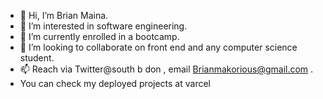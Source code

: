 - 👋 Hi, I’m Brian Maina.
- 👀 I’m interested in software engineering.
- 🌱 I’m currently enrolled in a bootcamp.
- 💞️ I’m looking to collaborate on front end and any computer science student.
- 📫 Reach via Twitter@south b don , email Brianmakorious@gmail.com .
-   You can check my deployed projects at varcel

<!---
maina001/maina001 is a ✨ special ✨ repository because its `README.md` (this file) appears on your GitHub profile.
You can click the Preview link to take a look at your changes.
--->

